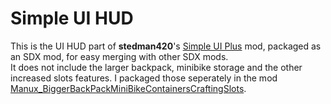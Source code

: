 <!--Read this in github to have all the visuals and formatting: https://github.com/manux32/7dtdSdxMods/tree/master/Manux_SimpleUI_HUD-->
# Simple UI HUD

This is the UI HUD part of **stedman420**'s [Simple UI Plus](https://7daystodie.com/forums/showthread.php?67506-Simple-UI-Plus) mod, packaged as an SDX mod, for easy merging with other SDX mods.  
It does not include the larger backpack, minibike storage and the other increased slots features. I packaged those seperately in the mod [Manux_BiggerBackPackMiniBikeContainersCraftingSlots](../Manux_BiggerBackPackMiniBikeContainersCraftingSlots).
